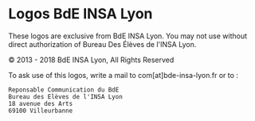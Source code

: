 # Logos BdE INSA Lyon

These logos are exclusive from BdE INSA Lyon. You may not use without direct authorization of Bureau Des Élèves de l'INSA Lyon.

© 2013 - 2018 BdE INSA Lyon, All Rights Reserved

To ask use of this logos, write a mail to com[at]bde-insa-lyon.fr or to :

```
Reponsable Communication du BdE
Bureau des Elèves de l'INSA Lyon
18 avenue des Arts
69100 Villeurbanne
```
